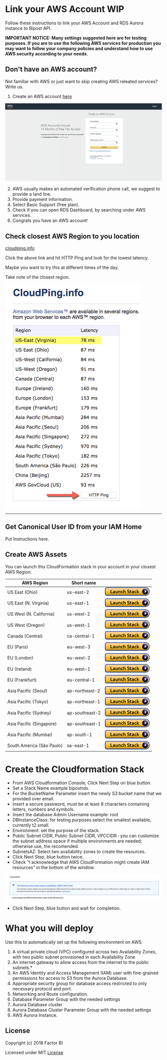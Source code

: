 # Link your AWS Account WIP

Follow these instructions to link your AWS Account and RDS Aurora instance to Bipost API.

**IMPORTANT NOTICE: Many settings suggested here are for testing purposes. If you are to use the following AWS services for production you may want to follow your company policies and understand how to use AWS security according to your needs.**

## Don't have an AWS account?

Not familiar with AWS or just want to skip creating AWS releated services? Write us.

1. Create an AWS account [here](https://portal.aws.amazon.com/billing/signup#/start)

![Screenshot](img/aws-screenshot.png?raw=true "Screenshot")

2. AWS usually makes an automated verification phone call, we suggest to provide a land line.
3. Provide payment information.
4. Select Basic Support (free plan).
5. Check if you can open RDS Dashboard, by searching under AWS services.
6. Congrats you have an AWS account!


## Check closest AWS Region to you location

[cloudping.info](http://cloudping.info/)


Click the above link and hit HTTP Ping and look for the lowest latency.

Maybe you want to try this at different times of the day.

Take note of the closest region.


![Cloudping](img/CloudPing.png?raw=true "Cloudping")



-------

## Get Canonical User ID from your IAM Home

Put Instructions here.

## Create AWS Assets 



You can launch this CloudFormation stack in your account in your closest AWS Region:

| AWS Region | Short name | | 
| -- | -- | -- |
| US East (Ohio) | us-east-2 | [![cloudformation-launch-button](img/launch-stack.png)](https://console.aws.amazon.com/cloudformation/home?region=us-east-2#/stacks/new?stackName=Production&templateURL=https://s3.amazonaws.com/poner-aca-template-bucket/Amazon-RDS-bipost.template) |
| US East (N. Virginia) | us-east-1 | [![cloudformation-launch-button](img/launch-stack.png)](https://console.aws.amazon.com/cloudformation/home?region=us-east-1#/stacks/new?stackName=Production&templateURL=https://s3.amazonaws.com/poner-aca-template-bucket/Amazon-RDS-bipost.template) |
| US West (N. California) | us-west-2 | [![cloudformation-launch-button](img/launch-stack.png)](https://console.aws.amazon.com/cloudformation/home?region=us-west-2#/stacks/new?stackName=Production&templateURL=https://s3.amazonaws.com/poner-aca-template-bucket/Amazon-RDS-bipost.template) |
| US West (Oregon) | us-west-1 | [![cloudformation-launch-button](img/launch-stack.png)](https://console.aws.amazon.com/cloudformation/home?region=us-west-1#/stacks/new?stackName=Production&templateURL=https://s3.amazonaws.com/poner-aca-template-bucket/Amazon-RDS-bipost.template) |
| Canada (Central) | ca-central-1 | [![cloudformation-launch-button](img/launch-stack.png)](https://console.aws.amazon.com/cloudformation/home?region=ca-central-1#/stacks/new?stackName=Production&templateURL=https://s3.amazonaws.com/poner-aca-template-bucket/Amazon-RDS-bipost.template) |
| EU (Paris) | eu-west-3 | [![cloudformation-launch-button](img/launch-stack.png)](https://console.aws.amazon.com/cloudformation/home?region=eu-west-3#/stacks/new?stackName=Production&templateURL=https://s3.amazonaws.com/poner-aca-template-bucket/Amazon-RDS-bipost.template) |
| EU (London) | eu-west-2 | [![cloudformation-launch-button](img/launch-stack.png)](https://console.aws.amazon.com/cloudformation/home?region=eu-west-2#/stacks/new?stackName=Production&templateURL=https://s3.amazonaws.com/poner-aca-template-bucket/Amazon-RDS-bipost.template) |
| EU (Ireland) | eu-west-1 | [![cloudformation-launch-button](img/launch-stack.png)](https://console.aws.amazon.com/cloudformation/home?region=eu-west-1#/stacks/new?stackName=Production&templateURL=https://s3.amazonaws.com/poner-aca-template-bucket/Amazon-RDS-bipost.template) |
| EU (Frankfurt) | eu-central-1 | [![cloudformation-launch-button](img/launch-stack.png)](https://console.aws.amazon.com/cloudformation/home?region=eu-central-1#/stacks/new?stackName=Production&templateURL=https://s3.amazonaws.com/poner-aca-template-bucket/Amazon-RDS-bipost.template) |
| Asia Pacific (Seoul) | ap-northeast-2 | [![cloudformation-launch-button](img/launch-stack.png)](https://console.aws.amazon.com/cloudformation/home?region=ap-northeast-2#/stacks/new?stackName=Production&templateURL=https://s3.amazonaws.com/poner-aca-template-bucket/Amazon-RDS-bipost.template) |
| Asia Pacific (Tokyo) | ap-northeast-1 | [![cloudformation-launch-button](img/launch-stack.png)](https://console.aws.amazon.com/cloudformation/home?region=ap-northeast-1#/stacks/new?stackName=Production&templateURL=https://s3.amazonaws.com/poner-aca-template-bucket/Amazon-RDS-bipost.template) |
| Asia Pacific (Sydney) | ap-southeast-2 | [![cloudformation-launch-button](img/launch-stack.png)](https://console.aws.amazon.com/cloudformation/home?region=ap-southeast-2#/stacks/new?stackName=Production&templateURL=https://s3.amazonaws.com/poner-aca-template-bucket/Amazon-RDS-bipost.template) |
| Asia Pacific (Singapore) | ap-southeast-1 | [![cloudformation-launch-button](img/launch-stack.png)](https://console.aws.amazon.com/cloudformation/home?region=ap-southeast-1#/stacks/new?stackName=Production&templateURL=https://s3.amazonaws.com/poner-aca-template-bucket/Amazon-RDS-bipost.template) |
| Asia Pacific (Mumbai) | ap-south-1 |  [![cloudformation-launch-button](img/launch-stack.png)](https://console.aws.amazon.com/cloudformation/home?region=ap-south-1#/stacks/new?stackName=Production&templateURL=https://s3.amazonaws.com/poner-aca-template-bucket/Amazon-RDS-bipost.template) |
| South America (São Paulo) | sa-east-1 |  [![cloudformation-launch-button](img/launch-stack.png)](https://console.aws.amazon.com/cloudformation/home?region=sa-east-1#/stacks/new?stackName=Production&templateURL=https://s3.amazonaws.com/poner-aca-template-bucket/Amazon-RDS-bipost.template) |

# Create the Cloudformation Stack

* From AWS Cloudformation Console, Click Next Step on blue button.
* Set a Stack Name example bipostrds.
* For the BucketName Parameter  insert the newly S3 bucket name that we provided over email.
* Insert a secure password, must be at least 8 characters containing letters, numbers and symbols.
* Insert the database Admin Username example: root
* DBInstanceClass: for testing purposes select the smallest available, currently t2.small.
* Environment: set the purpose of the stack.
* Public Subnet CIDR, Public Subnet CIDR,  VPCCIDR : you can customize the subnet address space if multiple environments are needed; otherwise use, the recomended.
* SubnetsAZ: Select two availability zones to create the resources.
* Click Next Step, blue button twice.
* Check "I acknowledge that AWS CloudFormation might create IAM resources" in the bottom of the window.

![Capabilities](img/Capabilities.png?raw=true)

* Click Next Step, blue button and wait for completion. 



# What you will deploy

Use this  to automatically set up the following environment on AWS:

1. A virtual private cloud (VPC) configured across two Availability Zones, with two public subnet provisioned in each Availability Zone
2. An internet gateway to allow access from the internet to the public subnets.*
3. An AWS Identity and Access Management (IAM) user with fine-grained permissions for access to S3 from the Aurora Database.
4. Appropriate security group for database access restricted to only necessary protocol and port.
5. Networking and Route configuration.
6. Database Parameter Group with the needed settings
7. Aurora Database cluster
8. Aurora Database Cluster Parameter Group with the needed settings
9. AWS Aurora Instance.

## License

Copyright (c) 2018 Factor BI

Licensed under MIT [License](LICENSE.md)

